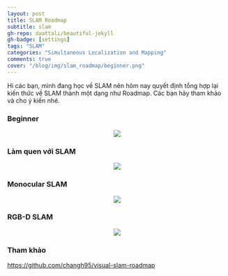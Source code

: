 ```yaml
---
layout: post
title: SLAM Roadmap
subtitle: slam
gh-repo: daattali/beautiful-jekyll
gh-badge: [settings]
tags: "SLAM"
categories: "Simultaneous Localization and Mapping"
comments: true
cover: "/blog/img/slam_roadmap/beginner.png"
---
```


Hi các bạn, mình đang học về SLAM nên hôm nay quyết định tổng hợp lại kiến thức về SLAM thành một dạng như Roadmap. Các bạn hãy tham khảo và cho ý kiến nhé.

### Beginner
<p align="center">
  <img src="/blog/img/slam_roadmap/beginner.png">
</p>

### Làm quen với SLAM
<p align="center">
  <img src="/blog/img/slam_roadmap/getting-familiar.png">
</p>

### Monocular SLAM
<p align="center">
  <img src="/blog/img/slam_roadmap/monocular.png">
</p>

### RGB-D SLAM
<p align="center">
  <img src="/blog/img/slam_roadmap/rgbd.png">
</p>

### Tham khảo
https://github.com/changh95/visual-slam-roadmap